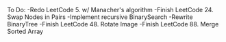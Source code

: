 To Do:
-Redo LeetCode 5. w/ Manacher's algorithm
-Finish LeetCode 24. Swap Nodes in Pairs
-Implement recursive BinarySearch
-Rewrite BinaryTree
-Finish LeetCode 48. Rotate Image
-Finish LeetCode 88. Merge Sorted Array
